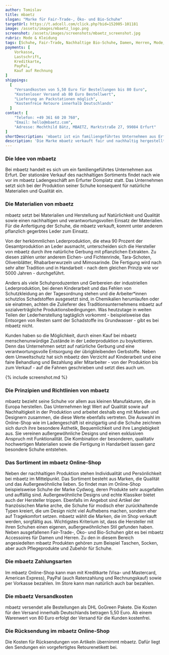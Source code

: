 ```yaml
---
author: Tomislav
title: mbaetz
slogan: "Marke für Fair-Trade-, Öko- und Bio-Schuhe"
targetUrl: https://t.adcell.com/click.php?bid=152005-101181
image: /assets/images/mbaetz_logo.png
screenshot: /assets/images/screenshots/mbaetz_screenshot.jpg
rubric: Mode & Kleidung
tags: [Schuhe, Fair-Trade, Nachhaltige Bio-Schuhe, Damen, Herren, Mode, Fashion]
payments: [
    Vorkasse,
    Lastschrift,
    Kreditkarte,
    PayPal,
    Kauf auf Rechnung
]
shippings:
  [
    "Versandkosten von 5,50 Euro für Bestellungen bis 80 Euro",
    "Kostenloser Versand ab 80 Euro Bestellwert",
    "Lieferung an Packstationen möglich",
    "Kostenfreie Retoure innerhalb Deutschlands"
  ]
contact: [
    "Telefon: +49 361 60 20 760",
    "Email: hello@mbaetz.com",
    "Adresse: Mechthild Bätz, MBAETZ, Marktstraße 27, 99084 Erfurt"
]
shortDescription: 'mbaetz ist ein familiengeführtes Unternehmen aus Erfurt, das sich bei der Produktion seiner Schuhe konsequent für natürliche Materialien und Qualität einsetzt'
description: 'Die Marke mbaetz verkauft fair und nachhaltig hergestellte Damen- und Herrenschuhe aus Bio-zertifizierten Materialien mit außergewöhnlichem Design.'
---
```


### Die Idee von mbaetz

Bei mbaetz handelt es sich um ein familiengeführtes Unternehmen aus Erfurt. Der stationäre Verkauf des nachhaltigen Sortiments findet nach wie vor im mbaetz Ladengeschäft am Erfurter Domplatz statt. Das Unternehmen setzt sich bei der Produktion seiner Schuhe konsequent für natürliche Materialien und Qualität ein.

### Die Materialien von mbaetz 

mbaetz setzt bei Materialien und Herstellung auf Natürlichkeit und Qualität sowie einen nachhaltigen und verantwortungsvollen Einsatz der Materialien. Für die Anfertigung der Schuhe, die mbaetz verkauft, kommt unter anderem pflanzlich gegerbtes Leder zum Einsatz.

Von der herkömmlichen Lederproduktion, die etwa 90 Prozent der Gesamtproduktion an Leder ausmacht, unterscheiden sich die Hersteller von mbaetz durch ihre natürliche Gerbung mit pflanzlichen Extrakten. Zu diesen zählen unter anderem Eichen- und Fichtenrinde, Tara-Schoten, Olivenblätter, Rhabarberwurzeln und Mimosarinde. Die Fertigung wird nach sehr alter Tradition und in Handarbeit - nach dem gleichen Prinzip wie vor 5000 Jahren - durchgeführt.

Anders als viele Schuhproduzenten und Gerbereien der industriellen Lederproduktion, bei denen Kinderarbeit und das Fehlen von Schutzkleidung an der Tagesordnung stehen und die Arbeiter*innen schutzlos Schadstoffen ausgesetzt sind, in Chemikalien herumlaufen oder sie einatmen, achten die Zulieferer des Traditionsunternehmens mbaetz auf sozialverträgliche Produktionsbedingungen. Was heutzutage in weiten Teilen der Lederherstellung tagtäglich vorkommt - beispielsweise das Entsorgen von Resten samt der Schadstoffe ins Grundwasser - gibt es bei mbaetz nicht.

Kunden haben so die Möglichkeit, durch einen Kauf bei mbaetz menschenunwürdige Zustände in der Lederproduktion zu boykottieren. Denn das Unternehmen setzt auf natürliche Gerbung und eine verantwortungsvolle Entsorgung der übrigbleibenden Gerbstoffe. Neben dem Umweltschutz hat sich mbaetz den Verzicht auf Kinderarbeit und eine faire Behandlung und Bezahlung aller Mitarbeiter - von der Produktion bis zum Verkauf - auf die Fahnen geschrieben und setzt dies auch um. 

{% include screenshot.md %}

### Die Prinzipien und Richtlinien von mbaetz 

mbaetz bezieht seine Schuhe vor allem aus kleinen Manufakturen, die in Europa herstellen. Das Unternehmen legt Wert auf Qualität sowie auf Nachhaltigkeit in der Produktion und arbeitet deshalb eng mit Marken und Designern zusammen, die diese Werte ebenfalls vertreten. Die Auswahl im Online-Shop wie im Ladengeschäft ist einzigartig und die Schuhe zeichnen sich durch ihre besondere Ästhetik, Bequemlichkeit und ihre Langlebigkeit aus. Sie vereinen außergewöhnliche Designs und einen exklusiven Anspruch mit Funktionalität. Die Kombination der besonderen, qualitativ hochwertigen Materialien sowie die Fertigung in Handarbeit lassen ganz besondere Schuhe entstehen.

### Das Sortiment im mbaetz Online-Shop

Neben der nachhaltigen Produktion stehen Individualität und Persönlichkeit bei mbaetz im Mittelpunkt. Das Sortiment besteht aus Marken, die Qualität und das Außergewöhnliche lieben. So findet man im Online-Shop beispielsweise Schuhe der Marke Cydwog, deren Produkte sehr ausgefallen und auffällig sind. Außergewöhnliche Designs und echte Klassiker bietet auch der Hersteller trippen. Ebenfalls im Angebot sind Artikel der französischen Marke arche, die Schuhe für modisch eher zurückhaltende Typen kreiert, die um Design nicht viel Aufhebens machen, sondern eher auf Tragekomfort setzen.
mbaetz wählt die Marken, die im Shop verkauft werden, sorgfältig aus. Wichtigstes Kriterium ist, dass die Hersteller mit ihren Schuhen einen eigenen, außergewöhnlichen Stil gefunden haben. Neben ausgefallenen Fair-Trade-, Öko- und Bio-Schuhen gibt es bei mbaetz Accessoires für Damen und Herren. Zu den in diesem Bereich angesiedelten mbaetz Produkten gehören zum Beispiel Taschen, Socken, aber auch Pflegeprodukte und Zubehör für Schuhe.

### Die mbaetz Zahlungsarten

Im mbaetz Online-Shop kann man mit Kreditkarte (Visa- und Mastercard, American Express), PayPal (auch Ratenzahlung und Rechnungskauf) sowie per Vorkasse bezahlen. Im Store kann man natürlich auch bar bezahlen.

### Die mbaetz Versandkosten

mbaetz versendet alle Bestellungen als DHL GoGreen Pakete. Die Kosten für den Versand innerhalb Deutschlands betragen 5,50 Euro. Ab einem Warenwert von 80 Euro erfolgt der Versand für die Kunden kostenfrei.

### Die Rücksendung im mbaetz Online-Shop

Die Kosten für Rücksendungen von Artikeln übernimmt mbaetz. Dafür liegt den Sendungen ein vorgefertigtes Retourenetikett bei.
